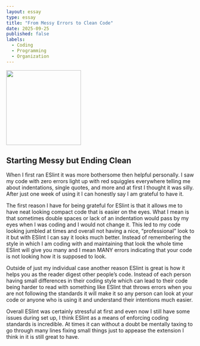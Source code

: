 ```yaml
---
layout: essay
type: essay
title: "From Messy Errors to Clean Code"
date: 2025-09-25
published: false
labels:
  - Coding
  - Programming
  - Organization
---
```


<img width="200px" class="rounded float-start pe-4" src="..img/badcode.png">


## Starting Messy but Ending Clean
  When I first ran ESlint it was more bothersome then helpful personally. I saw my code with zero errors light up with red squiggles everywhere telling me about indentations, single quotes, and more and at first I thought it was silly. After just one week of using it I can honestly say I am grateful to have it.

  The first reason I have for being grateful for ESlint is that it allows me to have neat looking compact code that is easier on the eyes. What I mean is that sometimes double spaces or lack of an indentation would pass by my eyes when I was coding and I would not change it.  This led to my code looking jumbled at times and overall not having a nice, “professional” look to it but with ESlint I can say it looks much better. Instead of remembering the style in which I am coding with and maintaining that look the whole time ESlint will give you many and I mean MANY errors indicating that your code is not looking how it is supposed to look.
  
  Outside of just my individual case another reason ESlint is great is how it helps you as the reader digest other people’s code. Instead of each person having small differences in their coding style which can lead to their code being harder to read with something like ESlint that throws errors when you are not following the standards it will make it so any person can look at your code or anyone who is using it and understand their intentions much easier.
  
  Overall ESlint was certainly stressful at first and even now I still have some issues during set up, I think ESlint as a means of enforcing coding standards is incredible. At times it can without a doubt be mentally taxing to go through many lines fixing small things just to appease the extension I think in it is still great to have.
